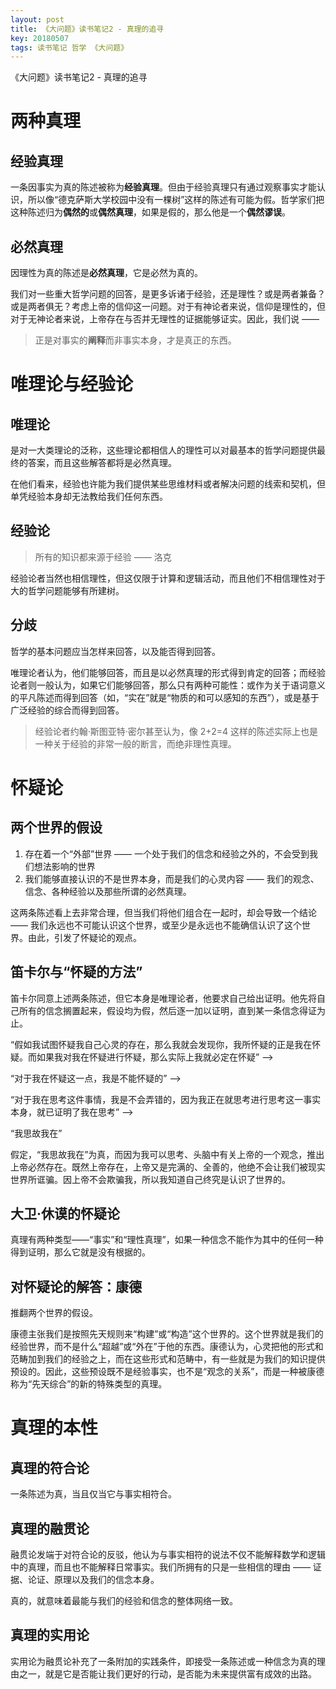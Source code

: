 ```yaml
---
layout: post
title: 《大问题》读书笔记2 - 真理的追寻
key: 20180507
tags: 读书笔记 哲学 《大问题》
---
```


《大问题》读书笔记2 - 真理的追寻

<!--more-->

# 两种真理
## 经验真理
一条因事实为真的陈述被称为**经验真理**。但由于经验真理只有通过观察事实才能认识，所以像“德克萨斯大学校园中没有一棵树”这样的陈述有可能为假。哲学家们把这种陈述归为**偶然的**或**偶然真理**，如果是假的，那么他是一个**偶然谬误**。

## 必然真理
因理性为真的陈述是**必然真理**，它是必然为真的。

我们对一些重大哲学问题的回答，是更多诉诸于经验，还是理性？或是两者兼备？或是两者俱无？考虑上帝的信仰这一问题。对于有神论者来说，信仰是理性的，但对于无神论者来说，上帝存在与否并无理性的证据能够证实。因此，我们说 —— 

> 正是对事实的**阐释**而非事实本身，才是真正的东西。

# 唯理论与经验论
## 唯理论
是对一大类理论的泛称，这些理论都相信人的理性可以对最基本的哲学问题提供最终的答案，而且这些解答都将是必然真理。

在他们看来，经验也许能为我们提供某些思维材料或者解决问题的线索和契机，但单凭经验本身却无法教给我们任何东西。

## 经验论
> 所有的知识都来源于经验 —— 洛克

经验论者当然也相信理性，但这仅限于计算和逻辑活动，而且他们不相信理性对于大的哲学问题能够有所建树。

## 分歧
哲学的基本问题应当怎样来回答，以及能否得到回答。

唯理论者认为，他们能够回答，而且是以必然真理的形式得到肯定的回答；而经验论者则一般认为，如果它们能够回答，那么只有两种可能性：或作为关于语词意义的平凡陈述而得到回答（如，“实在”就是“物质的和可以感知的东西”），或是基于广泛经验的综合而得到回答。

> 经验论者约翰·斯图亚特·密尔甚至认为，像 2+2=4 这样的陈述实际上也是一种关于经验的非常一般的断言，而绝非理性真理。

# 怀疑论
## 两个世界的假设
1. 存在着一个“外部”世界 —— 一个处于我们的信念和经验之外的，不会受到我们想法影响的世界
2. 我们能够直接认识的不是世界本身，而是我们的心灵内容 —— 我们的观念、信念、各种经验以及那些所谓的必然真理。

这两条陈述看上去非常合理，但当我们将他们组合在一起时，却会导致一个结论 —— 我们永远也不可能认识这个世界，或至少是永远也不能确信认识了这个世界。由此，引发了怀疑论的观点。

## 笛卡尔与“怀疑的方法”
笛卡尔同意上述两条陈述，但它本身是唯理论者，他要求自己给出证明。他先将自己所有的信念搁置起来，假设均为假，然后逐一加以证明，直到某一条信念得证为止。

“假如我试图怀疑我自己心灵的存在，那么我就会发现你，我所怀疑的正是我在怀疑。而如果我对我在怀疑进行怀疑，那么实际上我就必定在怀疑” ——> 

“对于我在怀疑这一点，我是不能怀疑的” ——>

“对于我在思考这件事情，我是不会弄错的，因为我正在就思考进行思考这一事实本身，就已证明了我在思考” ——>

“我思故我在”

假定，“我思故我在”为真，而因为我可以思考、头脑中有关上帝的一个观念，推出上帝必然存在。既然上帝存在，上帝又是完满的、全善的，他绝不会让我们被现实世界所诓骗。因上帝不会欺骗我，所以我知道自己终究是认识了世界的。

## 大卫·休谟的怀疑论
真理有两种类型——“事实”和“理性真理”，如果一种信念不能作为其中的任何一种得到证明，那么它就是没有根据的。

## 对怀疑论的解答：康德
推翻两个世界的假设。

康德主张我们是按照先天规则来“构建”或“构造”这个世界的。这个世界就是我们的经验世界，而不是什么“超越”或“外在”于他的东西。康德认为，心灵把他的形式和范畴加到我们的经验之上，而在这些形式和范畴中，有一些就是为我们的知识提供预设的。因此，这些预设既不是经验事实，也不是“观念的关系”，而是一种被康德称为“先天综合”的新的特殊类型的真理。

# 真理的本性
## 真理的符合论
一条陈述为真，当且仅当它与事实相符合。
## 真理的融贯论
融贯论发端于对符合论的反驳，他认为与事实相符的说法不仅不能解释数学和逻辑中的真理，而且也不能解释日常事实。我们所拥有的只是一些相信的理由 —— 证据、论证、原理以及我们的信念本身。

真的，就意味着最能与我们的经验和信念的整体网络一致。
## 真理的实用论
实用论为融贯论补充了一条附加的实践条件，即接受一条陈述或一种信念为真的理由之一，就是它是否能让我们更好的行动，是否能为未来提供富有成效的出路。